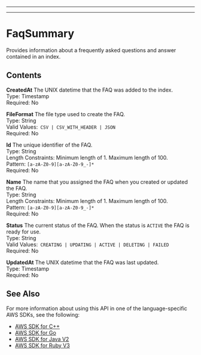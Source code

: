 --------

--------

# FaqSummary<a name="API_FaqSummary"></a>

Provides information about a frequently asked questions and answer contained in an index\.

## Contents<a name="API_FaqSummary_Contents"></a>

 **CreatedAt**   <a name="Kendra-Type-FaqSummary-CreatedAt"></a>
The UNIX datetime that the FAQ was added to the index\.  
Type: Timestamp  
Required: No

 **FileFormat**   <a name="Kendra-Type-FaqSummary-FileFormat"></a>
The file type used to create the FAQ\.   
Type: String  
Valid Values:` CSV | CSV_WITH_HEADER | JSON`   
Required: No

 **Id**   <a name="Kendra-Type-FaqSummary-Id"></a>
The unique identifier of the FAQ\.  
Type: String  
Length Constraints: Minimum length of 1\. Maximum length of 100\.  
Pattern: `[a-zA-Z0-9][a-zA-Z0-9_-]*`   
Required: No

 **Name**   <a name="Kendra-Type-FaqSummary-Name"></a>
The name that you assigned the FAQ when you created or updated the FAQ\.  
Type: String  
Length Constraints: Minimum length of 1\. Maximum length of 100\.  
Pattern: `[a-zA-Z0-9][a-zA-Z0-9_-]*`   
Required: No

 **Status**   <a name="Kendra-Type-FaqSummary-Status"></a>
The current status of the FAQ\. When the status is `ACTIVE` the FAQ is ready for use\.  
Type: String  
Valid Values:` CREATING | UPDATING | ACTIVE | DELETING | FAILED`   
Required: No

 **UpdatedAt**   <a name="Kendra-Type-FaqSummary-UpdatedAt"></a>
The UNIX datetime that the FAQ was last updated\.  
Type: Timestamp  
Required: No

## See Also<a name="API_FaqSummary_SeeAlso"></a>

For more information about using this API in one of the language\-specific AWS SDKs, see the following:
+  [ AWS SDK for C\+\+](https://docs.aws.amazon.com/goto/SdkForCpp/kendra-2019-02-03/FaqSummary) 
+  [ AWS SDK for Go](https://docs.aws.amazon.com/goto/SdkForGoV1/kendra-2019-02-03/FaqSummary) 
+  [ AWS SDK for Java V2](https://docs.aws.amazon.com/goto/SdkForJavaV2/kendra-2019-02-03/FaqSummary) 
+  [ AWS SDK for Ruby V3](https://docs.aws.amazon.com/goto/SdkForRubyV3/kendra-2019-02-03/FaqSummary) 